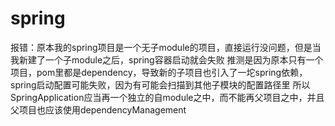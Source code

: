 # spring
报错：原本我的spring项目是一个无子module的项目，直接运行没问题，但是当我新建了一个子module之后，spring容器启动就会失败
推测是因为原本只有一个项目，pom里都是dependency，导致新的子项目也引入了一坨spring依赖，spring启动配置可能失败，因为有可能会扫描到其他子模块的配置路径里
所以SpringApplication应当再一个独立的自module之中，而不能再父项目之中，并且父项目也应该使用dependencyManagement